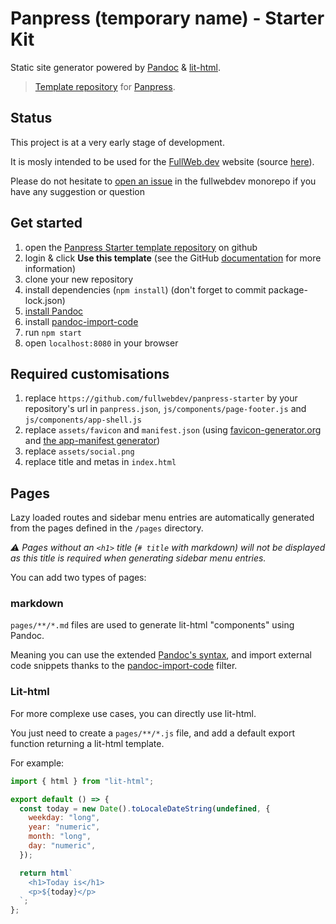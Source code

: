 # Panpress (temporary name) - Starter Kit

Static site generator powered by [Pandoc](https://pandoc.org/) & [lit-html](https://lit-html.polymer-project.org/).

> [Template repository](https://docs.github.com/en/github/creating-cloning-and-archiving-repositories/creating-a-repository-from-a-template) for [Panpress](https://www.npmjs.com/package/@panpress/cli).

## Status

This project is at a very early stage of development.

It is mosly intended to be used for the [FullWeb.dev](https://fullweb.dev) website (source [here](https://github.com/fullwebdev/fullwebdev/tree/master/docs)).

Please do not hesitate to [open an issue](https://github.com/fullwebdev/fullwebdev/issues/new) in the fullwebdev monorepo if you have any suggestion or question

## Get started

1. open the [Panpress Starter template repository](https://github.com/fullwebdev/panpress-starter) on github
2. login & click **Use this template** (see the GitHub [documentation](https://docs.github.com/en/github/creating-cloning-and-archiving-repositories/creating-a-repository-from-a-template) for more information)
3. clone your new repository
4. install dependencies (`npm install`) (don't forget to commit package-lock.json)
5. [install Pandoc](https://pandoc.org/installing.html)
6. install [pandoc-import-code](https://github.com/noelmace/pandoc-import-code)
7. run `npm start`
8. open `localhost:8080` in your browser

## Required customisations

1. replace `https://github.com/fullwebdev/panpress-starter` by your repository's url in `panpress.json`, `js/components/page-footer.js` and `js/components/app-shell.js`
2. replace `assets/favicon` and `manifest.json` (using [favicon-generator.org](https://www.favicon-generator.org) and [the app-manifest generator](https://app-manifest.firebaseapp.com/))
3. replace `assets/social.png`
4. replace title and metas in `index.html`

## Pages

Lazy loaded routes and sidebar menu entries are automatically generated from the pages defined in the `/pages` directory.

_:warning: Pages without an `<h1>` title (`# title` with markdown) will not be displayed as this title is required when generating sidebar menu entries._

You can add two types of pages:

### markdown

`pages/**/*.md` files are used to generate lit-html "components" using Pandoc.

Meaning you can use the extended [Pandoc's syntax](https://pandoc.org/MANUAL.html#pandocs-markdown), and import external code snippets thanks to the [pandoc-import-code](https://github.com/noelmace/pandoc-import-code) filter.

### Lit-html

For more complexe use cases, you can directly use lit-html.

You just need to create a `pages/**/*.js` file, and add a default export function returning a lit-html template.

For example:

```js
import { html } from "lit-html";

export default () => {
  const today = new Date().toLocaleDateString(undefined, {
    weekday: "long",
    year: "numeric",
    month: "long",
    day: "numeric",
  });

  return html`
    <h1>Today is</h1>
    <p>${today}</p>
  `;
};
```
